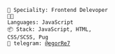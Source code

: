 <code>👷 Speciality: Frontend Delevoper</code><br>
<code>🧑‍💻 Languages: JavaScript</code><br>
<code>📦 Stack: JavaScript, HTML, CSS/SCSS, Pug</code><br>
<code>💬 telegram: [@egorRe7](https://t.me/egorRe7)</code>  
